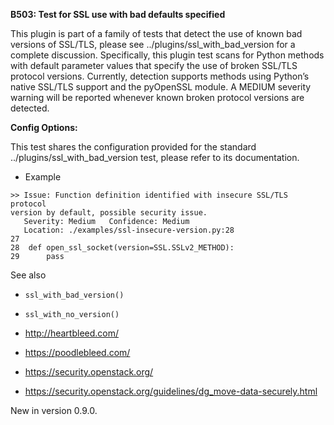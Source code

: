 **B503: Test for SSL use with bad defaults specified**

This plugin is part of a family of tests that detect the use of known
bad versions of SSL/TLS, please see ../plugins/ssl\_with\_bad\_version
for a complete discussion. Specifically, this plugin test scans for
Python methods with default parameter values that specify the use of
broken SSL/TLS protocol versions. Currently, detection supports methods
using Python’s native SSL/TLS support and the pyOpenSSL module. A MEDIUM
severity warning will be reported whenever known broken protocol
versions are detected.

**Config Options:**

This test shares the configuration provided for the standard
../plugins/ssl\_with\_bad\_version test, please refer to its
documentation.

  - Example

<!-- end list -->

    >> Issue: Function definition identified with insecure SSL/TLS protocol
    version by default, possible security issue.
       Severity: Medium   Confidence: Medium
       Location: ./examples/ssl-insecure-version.py:28
    27
    28  def open_ssl_socket(version=SSL.SSLv2_METHOD):
    29      pass

See also

  - `ssl_with_bad_version()`

  - `ssl_with_no_version()`

  - <http://heartbleed.com/>

  - <https://poodlebleed.com/>

  - <https://security.openstack.org/>

  - <https://security.openstack.org/guidelines/dg_move-data-securely.html>

New in version 0.9.0.
